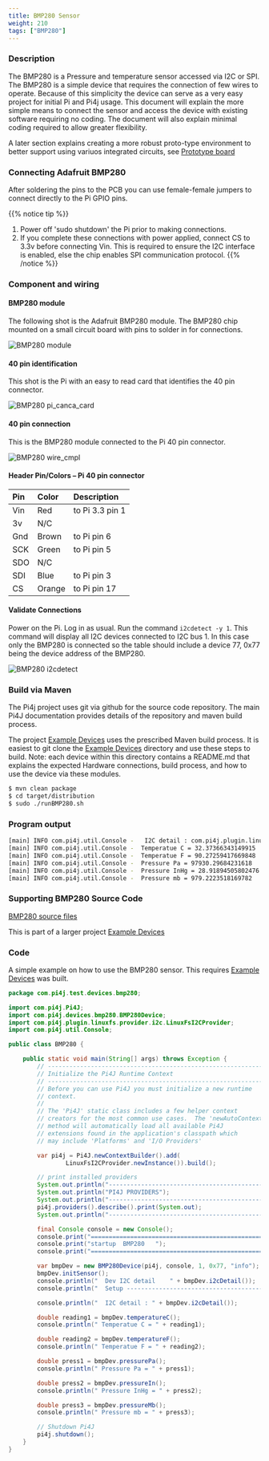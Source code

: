 ```yaml
---
title: BMP280 Sensor
weight: 210
tags: ["BMP280"]
---
```


### Description

The BMP280 is a Pressure and temperature sensor accessed via I2C or SPI. The BMP280 
is a simple device that requires the connection of few wires to operate.
Because of this simplicity the device can serve as a very easy project for initial Pi and
Pi4j usage. This document will explain the more simple means to connect the sensor and 
access the device with existing software requiring no coding.  The document will 
also explain minimal coding required to allow greater flexibility.

A later section explains creating a more robust proto-type environment to better
support using variuos integrated circuits, see [Prototype board](/examples/communityImplementation/prototypeboard)


### Connecting Adafruit BMP280

After soldering the pins to the PCB you can use female-female jumpers to connect
directly to the Pi GPIO pins.

{{% notice tip %}}
1. Power off 'sudo shutdown' the Pi prior to making connections.
2. If you complete these connections with power applied, connect CS to 
3.3v before connecting Vin. This is required to ensure the I2C interface is
enabled, else the chip enables SPI communication protocol.
{{% /notice %}}

### Component and wiring

#### BMP280 module

The following shot is the Adafruit BMP280 module. The BMP280 chip mounted
on a small circuit board with pins to solder in for connections.

![BMP280 module](/assets/examples/community/BMP280/BMP280_Module.png)

#### 40 pin identification

This shot is the Pi with an easy to read card that identifies the 40 pin
connector.

![BMP280 pi_canca_card](/assets/examples/community/BMP280/BMP280_pi_cana_card.png)

#### 40 pin connection

This is the BMP280 module connected to the Pi 40 pin connector.

![BMP280 wire_cmpl](/assets/examples/community/BMP280/BMP280_pi_module_cmpl.png)

#### Header Pin/Colors  – Pi 40 pin connector

| Pin   | Color    | Description      |
| :---	| :---	   | :---             |
| Vin   | Red      | to Pi 3.3 pin 1  |
| 3v    | N/C      |                  |
| Gnd   | Brown	   | to Pi pin 6      |
| SCK   | Green    | to Pi pin 5      |
| SDO   | N/C      |                  |
| SDI   | Blue     | to Pi pin 3      |
| CS    | Orange   | to Pi pin 17     |

#### Validate Connections

Power on the Pi. Log in as usual.
Run the command `i2cdetect -y 1`. This command will display all I2C devices 
connected to I2C bus 1. In this case only the BMP280 is connected so the table 
should include a device 77, 0x77 being the device address of the BMP280.

![BMP280 i2cdetect](/assets/examples/community/BMP280/BMP280_i2cdetect.png)

### Build via Maven

The Pi4j project uses git via github for the source code repository. The 
main Pi4J documentation provides details of the repository and maven build process.

The project [Example Devices](https://github.com/taartspi/pi4j-example-devices)
uses the prescribed Maven build process. It is easiest to git clone the
[Example Devices](https://github.com/taartspi/pi4j-example-devices) directory 
and use these steps to build.  Note: each device within this directory
contains a README.md that explains the expected Hardware connections, 
build process, and how to use the device via these modules.

```bash
$ mvn clean package
$ cd target/distribution
$ sudo ./runBMP280.sh
```

### Program output

```bash
[main] INFO com.pi4j.util.Console -   I2C detail : com.pi4j.plugin.linuxfs.provider.i2c.LinuxFsI2C@45018215 bus : 1  address : 119
[main] INFO com.pi4j.util.Console -  Temperatue C = 32.37366343149915
[main] INFO com.pi4j.util.Console -  Temperatue F = 90.27259417669848
[main] INFO com.pi4j.util.Console -  Pressure Pa = 97930.29684231618
[main] INFO com.pi4j.util.Console -  Pressure InHg = 28.91894505802476
[main] INFO com.pi4j.util.Console -  Pressure mb = 979.2223518169782
```

### Supporting BMP280 Source Code 

[BMP280 source files](https://github.com/taartspi/pi4j-example-devices/blob/master/src/main/java/com/pi4j/devices/bmp280)

This is part of a larger project
[Example Devices](https://github.com/taartspi/pi4j-example-devices)

### Code

A simple example on how to use the BMP280 sensor. This requires 
[Example Devices](https://github.com/taartspi/pi4j-example-devices) was built.

```java
package com.pi4j.test.devices.bmp280;

import com.pi4j.Pi4J;
import com.pi4j.devices.bmp280.BMP280Device;
import com.pi4j.plugin.linuxfs.provider.i2c.LinuxFsI2CProvider;
import com.pi4j.util.Console;

public class BMP280 {

    public static void main(String[] args) throws Exception {
        // ------------------------------------------------------------
        // Initialize the Pi4J Runtime Context
        // ------------------------------------------------------------
        // Before you can use Pi4J you must initialize a new runtime
        // context.
        //
        // The 'Pi4J' static class includes a few helper context
        // creators for the most common use cases.  The 'newAutoContext()'
        // method will automatically load all available Pi4J
        // extensions found in the application's classpath which
        // may include 'Platforms' and 'I/O Providers'

        var pi4j = Pi4J.newContextBuilder().add(
                LinuxFsI2CProvider.newInstance()).build();

        // print installed providers
        System.out.println("----------------------------------------------------------");
        System.out.println("PI4J PROVIDERS");
        System.out.println("----------------------------------------------------------");
        pi4j.providers().describe().print(System.out);
        System.out.println("----------------------------------------------------------");

        final Console console = new Console();
        console.print("==============================================================");
        console.print("startup  BMP280   ");
        console.print("==============================================================");

        var bmpDev = new BMP280Device(pi4j, console, 1, 0x77, "info");
        bmpDev.initSensor();
        console.println("  Dev I2C detail    " + bmpDev.i2cDetail());
        console.println("  Setup ----------------------------------------------------------");

        console.println("  I2C detail : " + bmpDev.i2cDetail());

        double reading1 = bmpDev.temperatureC();
        console.println(" Temperatue C = " + reading1);

        double reading2 = bmpDev.temperatureF();
        console.println(" Temperatue F = " + reading2);

        double press1 = bmpDev.pressurePa();
        console.println(" Pressure Pa = " + press1);

        double press2 = bmpDev.pressureIn();
        console.println(" Pressure InHg = " + press2);

        double press3 = bmpDev.pressureMb();
        console.println(" Pressure mb = " + press3);

        // Shutdown Pi4J
        pi4j.shutdown();
    }
}
```
